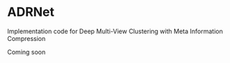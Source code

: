 # ADRNet
Implementation code for Deep Multi-View Clustering with Meta Information Compression

Coming soon
